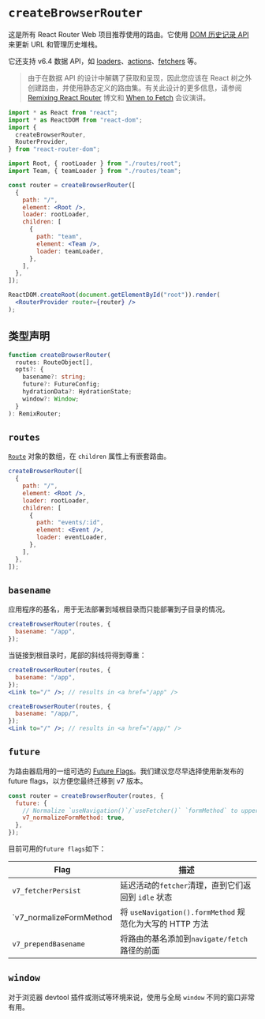 # `createBrowserRouter`

这是所有 React Router Web 项目推荐使用的路由。它使用 [DOM 历史记录 API](https://developer.mozilla.org/en-US/docs/Web/API/History) 来更新 URL 和管理历史堆栈。

它还支持 v6.4 数据 API，如 [loaders](https://baimingxuan.github.io/react-router6-doc/route/loader)、[actions](https://baimingxuan.github.io/react-router6-doc/route/action)、[fetchers](https://baimingxuan.github.io/react-router6-doc/hooks/use-fetcher) 等。

> 由于在数据 API 的设计中解耦了获取和呈现，因此您应该在 React 树之外创建路由，并使用静态定义的路由集。有关此设计的更多信息，请参阅 [Remixing React Router](https://remix.run/blog/remixing-react-router) 博文和 [When to Fetch](https://www.youtube.com/watch?v=95B8mnhzoCM) 会议演讲。

```jsx
import * as React from "react";
import * as ReactDOM from "react-dom";
import {
  createBrowserRouter,
  RouterProvider,
} from "react-router-dom";

import Root, { rootLoader } from "./routes/root";
import Team, { teamLoader } from "./routes/team";

const router = createBrowserRouter([
  {
    path: "/",
    element: <Root />,
    loader: rootLoader,
    children: [
      {
        path: "team",
        element: <Team />,
        loader: teamLoader,
      },
    ],
  },
]);

ReactDOM.createRoot(document.getElementById("root")).render(
  <RouterProvider router={router} />
);
```

## 类型声明

```ts
function createBrowserRouter(
  routes: RouteObject[],
  opts?: {
    basename?: string;
    future?: FutureConfig;
    hydrationData?: HydrationState;
    window?: Window;
  }
): RemixRouter;
```

## `routes`

[`Route`](https://baimingxuan.github.io/react-router6-doc/components/route) 对象的数组，在 `children` 属性上有嵌套路由。

```jsx
createBrowserRouter([
  {
    path: "/",
    element: <Root />,
    loader: rootLoader,
    children: [
      {
        path: "events/:id",
        element: <Event />,
        loader: eventLoader,
      },
    ],
  },
]);
```

## `basename`

应用程序的基名，用于无法部署到域根目录而只能部署到子目录的情况。

```jsx
createBrowserRouter(routes, {
  basename: "/app",
});
```

当链接到根目录时，尾部的斜线将得到尊重：

```jsx
createBrowserRouter(routes, {
  basename: "/app",
});
<Link to="/" />; // results in <a href="/app" />

createBrowserRouter(routes, {
  basename: "/app/",
});
<Link to="/" />; // results in <a href="/app/" />
```

## `future`

为路由器启用的一组可选的 [Future Flags](https://baimingxuan.github.io/react-router6-doc/guides/api-development-strategy)。我们建议您尽早选择使用新发布的 future flags，以方便您最终迁移到 v7 版本。

```jsx
const router = createBrowserRouter(routes, {
  future: {
    // Normalize `useNavigation()`/`useFetcher()` `formMethod` to uppercase
    v7_normalizeFormMethod: true,
  },
});
```

目前可用的`future flags`如下：

| Flag                    | 描述                                                     |
| ----------------------- | -------------------------------------------------------- |
| `v7_fetcherPersist`     | 延迟活动的`fetcher`清理，直到它们返回到 `idle` 状态      |
| `v7_normalizeFormMethod | 将 `useNavigation().formMethod` 规范化为大写的 HTTP 方法 |
| `v7_prependBasename`    | 将路由的基名添加到`navigate/fetch`路径的前面             |

## `window`

对于浏览器 devtool 插件或测试等环境来说，使用与全局 `window` 不同的窗口非常有用。